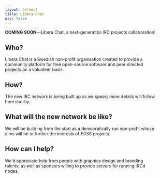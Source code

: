 ```yaml
---
layout: default
title: Libera Chat
nav: false
---
```


**COMING SOON**&mdash;Libera Chat, a next-generation IRC projects
collaboration!

## Who?

Libera Chat is a Swedish non-profit organisation created to provide a
community platform for free open-source software and peer directed projects
on a volunteer basis.

## How?

The new IRC network is being built up as we speak; more details will follow
here shortly.

## What will the new network be like?

We will be building from the start as a democratically run non-profit whose
aims will be to further the interests of FOSS projects.

## How can I help?

We'd appreciate help from people with graphics design and branding talents,
as well as sponsors willing to provide servers for running IRCd nodes.
